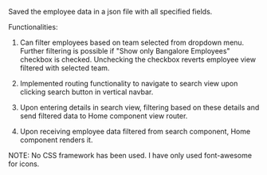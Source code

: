 Saved the employee data in a json file with all specified fields.

Functionalities: 

1.  Can filter employees based on team selected from dropdown menu. Further filtering is possible if "Show only Bangalore Employees"
    checkbox is checked. Unchecking the checkbox reverts employee view filtered with selected team.
    
2.  Implemented routing functionality to navigate to search view upon clicking search button in vertical navbar.

3.  Upon entering details in search view, filtering based on these details and send filtered data to Home component view router.

4.  Upon receiving employee data filtered from search component, Home component renders it.

NOTE: No CSS framework has been used. I have only used font-awesome for icons.
